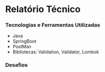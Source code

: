 # Relatório Técnico

### Tecnologias e Ferramentas Utilizadas
* Java
* SpringBoot
* PostMan
* Bibliotecas: Validation, Validator, Lombok
### Desafios

